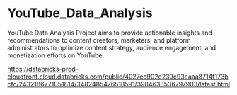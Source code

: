 # YouTube_Data_Analysis
YouTube Data Analysis Project aims to provide actionable insights and recommendations to content creators, marketers, and platform administrators to optimize content strategy, audience engagement, and monetization efforts on YouTube.

https://databricks-prod-cloudfront.cloud.databricks.com/public/4027ec902e239c93eaaa8714f173bcfc/2432186771051814/3482485476518591/3984633536797903/latest.html
